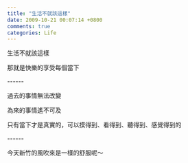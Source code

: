 ```yaml
---
title: "生活不就該這樣"
date: 2009-10-21 00:07:14 +0800
comments: true
categories: Life
---
```

<p>生活不就該這樣</p><p>那就是快樂的享受每個當下</p><p>------</p><p>過去的事情無法改變</p><p>為來的事情遙不可及</p><p>只有當下才是真實的，可以摸得到、看得到、聽得到、感覺得到的</p><p>------</p><p>今天新竹的風吹來是一樣的舒服呢～</p>
